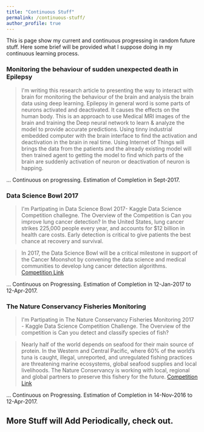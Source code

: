 ```yaml
---
title: "Continuous Stuff"
permalink: /continuous-stuff/
author_profile: true
---
```


This is page show my current and continuous progressing in random future stuff. Here some brief will be provided what I suppose doing in my continuous learning process.

### Monitoring the behaviour of sudden unexpected death in Epilepsy

>I'm writing this research article to presenting the way to interact with brain for monitoring the behaviour of the brain and analysis the brain data using deep learning. Epilepsy in general word is some parts of neurons activated and deactivated. It causes the effects on the human body. This is an approach to use Medical MRI images of the brain and training the Deep neural network to learn & analyze the model to provide accurate predictions. Using tinny industrial embedded computer with the brain interface to find the activation and deactivation in the brain in real time. Using Internet of Things will brings the data from the patients and the already existing model will then trained agent to getting the model to find which parts of the brain are suddenly activation of neuron or deactivation of neuron is happing.

... Continuous on progressing. Estimation of Completion in Sept-2017.

### Data Science Bowl 2017

>I'm Partipating in Data Science Bowl 2017- Kaggle Data Science Competition challegne. The Overview of the Competition is Can you improve lung cancer detection? In the United States, lung cancer strikes 225,000 people every year, and accounts for $12 billion in health care costs. Early detection is critical to give patients the best chance at recovery and survival.

>In 2017, the Data Science Bowl will be a critical milestone in support of the Cancer Moonshot by convening the data science and medical communities to develop lung cancer detection algorithms. [Competition Link](https://www.kaggle.com/c/data-science-bowl-2017)

... Continuous on Progressing. Estimation of Completion in 12-Jan-2017 to 12-Apr-2017.

### The Nature Conservancy Fisheries Monitoring

>I'm Partipating in The Nature Conservancy Fisheries Monitoring 2017 - Kaggle Data Science Competition Challenge. The Overview of the competition is Can you detect and classify species of fish?

>Nearly half of the world depends on seafood for their main source of protein. In the Western and Central Pacific, where 60% of the world’s tuna is caught, illegal, unreported, and unregulated fishing practices are threatening marine ecosystems, global seafood supplies and local livelihoods. The Nature Conservancy is working with local, regional and global partners to preserve this fishery for the future. [Competition Link](https://www.kaggle.com/c/the-nature-conservancy-fisheries-monitoring)

... Continuous on Progressing. Estimation of Completion in 14-Nov-2016 to 12-Apr-2017.

## More Stuff will Add Periodically, check out.
